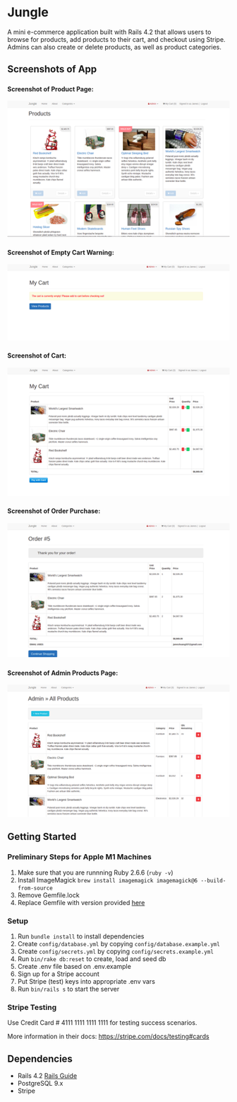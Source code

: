 # Jungle

A mini e-commerce application built with Rails 4.2 that allows users to browse for products, add products to their cart, and checkout using Stripe. Admins can also create or delete products, as well as product categories.


## Screenshots of App

##### <h4>Screenshot of Product Page:</h4>

!["Screenshot of Product Page"](https://github.com/jameshuang98/jungle-rails/blob/master/app/assets/images/products.png?raw=true)

##### <h4>Screenshot of Empty Cart Warning:</h4>

!["Screenshot of Empty Cart Warning"](https://github.com/jameshuang98/jungle-rails/blob/master/app/assets/images/empty_cart.png?raw=true)

##### <h4>Screenshot of Cart:</h4>

!["Screenshot of Cart"](https://github.com/jameshuang98/jungle-rails/blob/master/app/assets/images/cart.png?raw=true)

##### <h4>Screenshot of Order Purchase:</h4>

!["Screenshot of Order Purchase"](https://github.com/jameshuang98/jungle-rails/blob/master/app/assets/images/order_details.png?raw=true)

##### <h4>Screenshot of Admin Products Page:</h4>

!["Screenshot of Admin Products Page"](https://github.com/jameshuang98/jungle-rails/blob/master/app/assets/images/admin_products.png?raw=true)<br>


## Getting Started

### Preliminary Steps for Apple M1 Machines

1. Make sure that you are runnning Ruby 2.6.6 (`ruby -v`)
1. Install ImageMagick `brew install imagemagick imagemagick@6 --build-from-source`
2. Remove Gemfile.lock
3. Replace Gemfile with version provided [here](https://gist.githubusercontent.com/FrancisBourgouin/831795ae12c4704687a0c2496d91a727/raw/ce8e2104f725f43e56650d404169c7b11c33a5c5/Gemfile)


### Setup

1. Run `bundle install` to install dependencies
2. Create `config/database.yml` by copying `config/database.example.yml`
3. Create `config/secrets.yml` by copying `config/secrets.example.yml`
4. Run `bin/rake db:reset` to create, load and seed db
5. Create .env file based on .env.example
6. Sign up for a Stripe account
7. Put Stripe (test) keys into appropriate .env vars
8. Run `bin/rails s` to start the server

### Stripe Testing

Use Credit Card # 4111 1111 1111 1111 for testing success scenarios.

More information in their docs: <https://stripe.com/docs/testing#cards>

## Dependencies

* Rails 4.2 [Rails Guide](http://guides.rubyonrails.org/v4.2/)
* PostgreSQL 9.x
* Stripe
